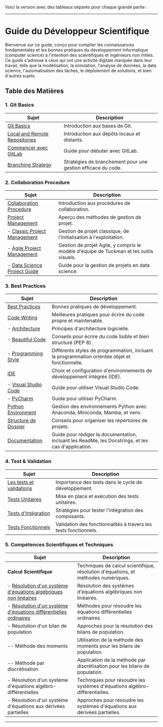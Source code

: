 Voici la version avec des tableaux séparés pour chaque grande partie :

---

# Guide du Développeur Scientifique

Bienvenue sur ce guide, conçu pour compiler les connaissances fondamentales et les bonnes pratiques du développement informatique (computer science) à l'intention des scientifiques et ingénieurs non initiés. Ce guide s'adresse à ceux qui ont une activité digitale marquée dans leur travail, telle que la modélisation, la simulation, l'analyse de données, la data science, l'automatisation des tâches, le déploiement de solutions, et bien d'autres sujets.

## Table des Matières

### 1. Git Basics

| **Sujet** | **Description** |
|-----------|-----------------|
| [Git Basics](1-git_basics/git_basics.md) | Introduction aux bases de Git. |
| [Local and Remote Repositories](1-git_basics/local_remote_repositories.md) | Introduction aux dépôts locaux et distants. |
| [Commencer avec GitLab](1-git_basics/getting_started_with_gitlab.md) | Guide pour débuter avec GitLab. |
| [Branching Strategy](1-git_basics/branching_strategy.md) | Stratégies de branchement pour une gestion efficace du code. |

### 2. Collaboration Procedure

| **Sujet** | **Description** |
|-----------|-----------------|
| [Collaboration Procedure](2-collaboration_procedure/collab_procedure.md) | Introduction aux procédures de collaboration. |
| [Project Management](2-collaboration_procedure/project_management.md) | Aperçu des méthodes de gestion de projet. |
| - [Classic Project Management](2-collaboration_procedure/project_management/A-Classic_Project_Management.md) | Gestion de projet classique, de l'initialisation à l'exploitation. |
| - [Agile Project Management](2-collaboration_procedure/project_management/B-Agile_Project_Management.md) | Gestion de projet Agile, y compris le modèle d'équipe de Tuckman et les outils visuels. |
| - [Data Science Project Guide](2-collaboration_procedure/project_management/C-Data_Science_Project_Guide.md) | Guide pour la gestion de projets en data science. |

### 3. Best Practices

| **Sujet** | **Description** |
|-----------|-----------------|
| [Best Practices](3-bests_practices/code_writing.md) | Bonnes pratiques de développement. |
| [Code Writing](3-bests_practices/code_writing.md) | Meilleures pratiques pour écrire du code propre et maintenable. |
| - [Architecture](3-bests_practices/code_writing/architecture.md) | Principes d'architecture logicielle. |
| - [Beautiful Code](3-bests_practices/code_writing/beautiful_code_pep8.md) | Conseils pour écrire du code lisible et bien structuré (PEP 8). |
| - [Programming Style](3-bests_practices/code_writing/programming_style.md) | Différents styles de programmation, incluant la programmation orientée objet et fonctionnelle. |
| [IDE](3-bests_practices/IDE.md) | Choix et configuration d'environnements de développement intégrés (IDE). |
| - [Visual Studio Code](3-bests_practices/IDE/visual_studio_code.md) | Guide pour utiliser Visual Studio Code. |
| - [PyCharm](3-bests_practices/IDE/pycharm.md) | Guide pour utiliser PyCharm. |
| [Python Environment](3-bests_practices/python_environment.md) | Gestion des environnements Python avec Anaconda, Miniconda, Mamba, et venv. |
| [Structure de Dossier](3-bests_practices/repository_structure/project_arborescence.md) | Conseils pour organiser les répertoires de projets. |
| [Documentation](3-bests_practices/documentation/why_read_me_why_wiki.md) | Guide pour rédiger la documentation, incluant les ReadMe, les Docstrings, et les cas d'application. |

### 4. Test & Validation

| **Sujet** | **Description** |
|-----------|-----------------|
| [Les tests et validations](4-test_validation/test_valid.md) | Importance des tests dans le cycle de développement. |
| [Tests Unitaires](4-test_validation/test_unitaire.md) | Mise en place et exécution des tests unitaires. |
| [Tests d'Intégration](4-test_validation/test_integration.md) | Stratégies pour tester l'intégration des composants. |
| [Tests Fonctionnels](4-test_validation/test_fonctionnels.md) | Validation des fonctionnalités à travers les tests fonctionnels. |

### 5. Compétences Scientifiques et Techniques

| **Sujet** | **Description** |
|-----------|-----------------|
| **Calcul Scientifique** | Techniques de calcul scientifique, résolution d'équations, et méthodes numériques. |
| - [Résolution d'un système d'équations algébriques non linéaires](5-scientific_technical_skills/NLAE_resolution.md) | Résolution des systèmes d'équations algébriques non linéaires. |
| - [Résolution d'un système d'équations différentielles ordinaires](5-scientific_technical_skills/ODE_resolution.md) | Méthodes pour résoudre les équations différentielles ordinaires. |
| - Résolution d'un bilan de population | Approches pour la résolution des bilans de population. |
| -- Méthode des moments | Utilisation de la méthode des moments pour les bilans de population. |
| -- Méthode par discrétisation | Application de la méthode par discrétisation pour les bilans de population. |
| - Résolution d'un système d'équations algébro-différentielles | Techniques pour résoudre les systèmes d'équations algébro-différentielles. |
| - Résolution d'un système d'équations aux dérivées partielles | Approches pour résoudre les systèmes d'équations aux dérivées partielles. |

---





